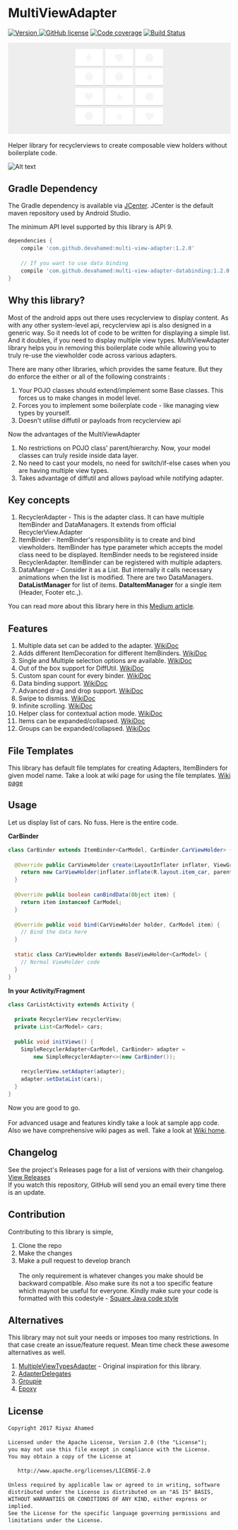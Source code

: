 # MultiViewAdapter

[![Version](https://api.bintray.com/packages/devahamed/MultiViewAdapter/multi-view-adapter/images/download.svg) ](https://bintray.com/devahamed/MultiViewAdapter/multi-view-adapter/_latestVersion)
[![GitHub license](https://img.shields.io/badge/license-Apache--2.0-blue.svg)](https://github.com/DevAhamed/MultiViewAdapter/blob/master/LICENSE)
[![Code coverage](https://codecov.io/gh/DevAhamed/MultiViewAdapter/branch/master/graph/badge.svg)](https://codecov.io/gh/DevAhamed/MultiViewAdapter)
[![Build Status](https://www.bitrise.io/app/7f9137a2f1df08c1/status.svg?token=bm8ERviCGI3BrqG_AEo9sA&branch=master)](https://www.bitrise.io/app/7f9137a2f1df08c1)

![Alt text](/images/MultiViewAdapter-Article-1.jpg?raw=true)

Helper library for recyclerviews to create composable view holders without boilerplate code.

![Alt text](/images/MultiViewAdapter-gif.gif?raw=true)

## Gradle Dependency

The Gradle dependency is available via [JCenter](https://bintray.com/devahamed/MultiViewAdapter/multi-view-adapter/view).
JCenter is the default maven repository used by Android Studio.

The minimum API level supported by this library is API 9.

```gradle
dependencies {
    compile 'com.github.devahamed:multi-view-adapter:1.2.0'
    
    // If you want to use data binding
    compile 'com.github.devahamed:multi-view-adapter-databinding:1.2.0'
}
```


## Why this library?

Most of the android apps out there uses recyclerview to display content. 
As with any other system-level api, recyclerview api is also designed in a generic way. 
So it needs lot of code to be written for displaying a simple list. And it doubles, if you need to display multiple view types.
MultiViewAdapter library helps you in removing this boilerplate code while allowing you to truly re-use the viewholder code across various adapters.

There are many other libraries, which provides the same feature. But they do enforce the either or all of the following constraints :

1. Your POJO classes should extend/implement some Base classes. This forces us to make changes in model level.
2. Forces you to implement some boilerplate code - like managing view types by yourself.
3. Doesn't utilise diffutil or payloads from recyclerview api

Now the advantages of the MultiViewAdapter

1. No restrictions on POJO class' parent/hierarchy. Now, your model classes can truly reside inside data layer.
2. No need to cast your models, no need for switch/if-else cases when you are having multiple view types.
3. Takes advantage of diffutil and allows payload while notifying adapter.

## Key concepts

1. RecyclerAdapter - This is the adapter class. It can have multiple ItemBinder and DataManagers. It extends from official RecyclerView.Adapter
2. ItemBinder - ItemBinder's responsibility is to create and bind viewholders. ItemBinder has type parameter which accepts the  model class need to be displayed. ItemBinder needs to be registered inside RecyclerAdapter. ItemBinder can be registered with multiple adapters.
3. DataManger - Consider it as a List<E>. But internally it calls necessary animations when the list is modified. There are two DataManagers. <b>DataListManager</b> for list of items. <b>DataItemManager</b> for a single item (Header, Footer etc.,). 

You can read more about this library here in this [Medium article](https://medium.com/@DevAhamed/introducing-multiviewadapter-7f77e5758d3f).
<br/>

## Features

1. Multiple data set can be added to the adapter. [WikiDoc](https://github.com/DevAhamed/MultiViewAdapter/wiki/Multiple-Data-Set)
2. Adds different ItemDecoration for different ItemBinders. [WikiDoc](https://github.com/DevAhamed/MultiViewAdapter/wiki/Custom-Item-Decoration)
3. Single and Multiple selection options are available. [WikiDoc](https://github.com/DevAhamed/MultiViewAdapter/wiki/Choice-Modes)
4. Out of the box support for DiffUtil. [WikiDoc](https://github.com/DevAhamed/MultiViewAdapter/wiki/DiffUtil-and-Payload)
5. Custom span count for every binder. [WikiDoc](https://github.com/DevAhamed/MultiViewAdapter/wiki/Grid-Adapter)
6. Data binding support. [WikiDoc](https://github.com/DevAhamed/MultiViewAdapter/wiki/Data-Binding)
7. Advanced drag and drop support. [WikiDoc](https://github.com/DevAhamed/MultiViewAdapter/wiki/Drag-and-Drop)
8. Swipe to dismiss. [WikiDoc](https://github.com/DevAhamed/MultiViewAdapter/wiki/Swipe-To-Dismiss)
9. Infinite scrolling. [WikiDoc](https://github.com/DevAhamed/MultiViewAdapter/wiki/Infinite-Scrolling)
10. Helper class for contextual action mode. [WikiDoc](https://github.com/DevAhamed/MultiViewAdapter/wiki/Contextual-Action-Mode)
11. Items can be expanded/collapsed. [WikiDoc](https://github.com/DevAhamed/MultiViewAdapter/wiki/Expandable-Item)
12. Groups can be expanded/collapsed. [WikiDoc](https://github.com/DevAhamed/MultiViewAdapter/wiki/Expandable-Group)

## File Templates

This library has default file templates for creating Adapters, ItemBinders for given model name. Take a look at wiki page for using the file templates. [Wiki page](https://github.com/DevAhamed/MultiViewAdapter/wiki/File-Templates)

## Usage
Let us display list of cars. No fuss. Here is the entire code.


<b>CarBinder</b>
 
```java
class CarBinder extends ItemBinder<CarModel, CarBinder.CarViewHolder> {

  @Override public CarViewHolder create(LayoutInflater inflater, ViewGroup parent) {
    return new CarViewHolder(inflater.inflate(R.layout.item_car, parent, false));
  }

  @Override public boolean canBindData(Object item) {
    return item instanceof CarModel;
  }

  @Override public void bind(CarViewHolder holder, CarModel item) {
    // Bind the data here
  }

  static class CarViewHolder extends BaseViewHolder<CarModel> {
    // Normal ViewHolder code
  }
}
```

<b>In your Activity/Fragment</b>

```java
class CarListActivity extends Activity {

  private RecyclerView recyclerView;
  private List<CarModel> cars;

  public void initViews() {
    SimpleRecyclerAdapter<CarModel, CarBinder> adapter =
        new SimpleRecyclerAdapter<>(new CarBinder());

    recyclerView.setAdapter(adapter);
    adapter.setDataList(cars);
  }
}
```
Now you are good to go.
<br/>
<br/>
For advanced usage and features kindly take a look at sample app code.
Also we have comprehensive wiki pages as well. Take a look at [Wiki home](https://github.com/DevAhamed/MultiViewAdapter/wiki).

## Changelog
See the project's Releases page for a list of versions with their changelog. [View Releases](https://github.com/DevAhamed/MultiViewAdapter/releases)<br/>
If you watch this repository, GitHub will send you an email every time there is an update.


## Contribution
Contributing to this library is simple, 
1. Clone the repo
2. Make the changes
3. Make a pull request to develop branch
<br/><br/>The only requirement is whatever changes you make should be backward compatible. Also make sure its not a too specific feature which maynot be useful for everyone.
Kindly make sure your code is formatted with this codestyle - [Square Java code style](https://github.com/square/java-code-styles)


## Alternatives
This library may not suit your needs or imposes too many restrictions. In that case create an issue/feature request. Mean time check these awesome alternatives as well.
1. [MultipleViewTypesAdapter](https://github.com/yqritc/RecyclerView-MultipleViewTypesAdapter) - Original inspiration for this library.<br/>
2. [AdapterDelegates](https://github.com/sockeqwe/AdapterDelegates)
3. [Groupie](https://github.com/lisawray/groupie)
4. [Epoxy](https://github.com/airbnb/epoxy)


## License
```
Copyright 2017 Riyaz Ahamed

Licensed under the Apache License, Version 2.0 (the "License");
you may not use this file except in compliance with the License.
You may obtain a copy of the License at

   http://www.apache.org/licenses/LICENSE-2.0

Unless required by applicable law or agreed to in writing, software
distributed under the License is distributed on an "AS IS" BASIS,
WITHOUT WARRANTIES OR CONDITIONS OF ANY KIND, either express or implied.
See the License for the specific language governing permissions and
limitations under the License.
```